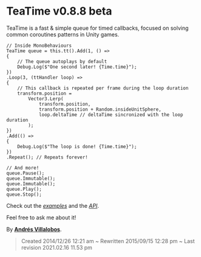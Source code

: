 # TeaTime v0.8.8 beta

TeaTime is a fast & simple queue for timed callbacks, focused on solving common
coroutines patterns in Unity games.

    // Inside MonoBehaviours
    TeaTime queue = this.tt().Add(1, () =>
    {
        // The queue autoplays by default
        Debug.Log($"One second later! {Time.time}");
    })
    .Loop(3, (ttHandler loop) =>
    {
        // This callback is repeated per frame during the loop duration
        transform.position =
            Vector3.Lerp(
                transform.position,
                transform.position + Random.insideUnitSphere,
                loop.deltaTime // deltaTime sincronized with the loop duration
            );
    })
    .Add(() =>
    {
        Debug.Log($"The loop is done! {Time.time}");
    })
    .Repeat(); // Repeats forever!

    // And more!
    queue.Pause();
    queue.Immutable();
    queue.Immutable();
    queue.Play();
    queue.Stop();

Check out the _[examples](https://github.com/alvivar/TeaTime/tree/master/Examples)_ and the _[API](https://github.com/alvivar/TeaTime/tree/master/API.md)_.

Feel free to ask me about it!

By **[Andrés Villalobos](https://twitter.com/matnesis)**.

> Created 2014/12/26 12:21 am ~ Rewritten 2015/09/15 12:28 pm ~ Last revision 2021.02.16 11.53 pm
